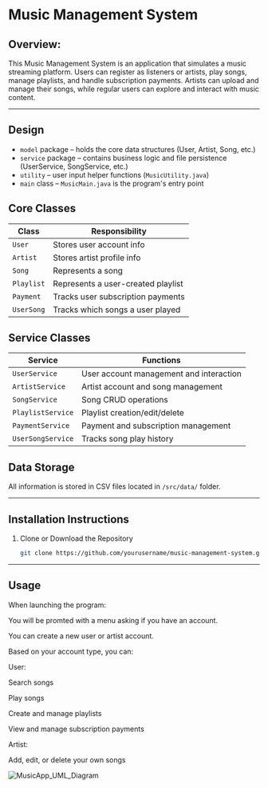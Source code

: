 # Music Management System

## Overview:
This Music Management System is an application that simulates a music streaming platform. Users can register as listeners or artists, play songs, manage playlists, and handle subscription payments. 
Artists can upload and manage their songs, while regular users can explore and interact with music content.

---

## Design
  - `model` package – holds the core data structures (User, Artist, Song, etc.)
  - `service` package – contains business logic and file persistence (UserService, SongService, etc.)
  - `utility` – user input helper functions (`MusicUtility.java`)
  - `main` class – `MusicMain.java` is the program's entry point

##  Core Classes

| Class         | Responsibility |
|---------------|----------------|
| `User`        | Stores user account info |
| `Artist`      | Stores artist profile info |
| `Song`        | Represents a song |
| `Playlist`    | Represents a user-created playlist |
| `Payment`     | Tracks user subscription payments |
| `UserSong`    | Tracks which songs a user played |

##  Service Classes

| Service            | Functions |
|--------------------|-----------|
| `UserService`      | User account management and interaction |
| `ArtistService`    | Artist account and song management |
| `SongService`      | Song CRUD operations |
| `PlaylistService`  | Playlist creation/edit/delete |
| `PaymentService`   | Payment and subscription management |
| `UserSongService`  | Tracks song play history |

##  Data Storage

All information is stored in CSV files located in `/src/data/` folder.

---

## Installation Instructions

1. Clone or Download the Repository
   ```bash
   git clone https://github.com/yourusername/music-management-system.git

---
   ## Usage

When launching the program:

You will be promted with a menu asking if you have an account.

You can create a new user or artist account.

Based on your account type, you can:

User:

Search songs

Play songs

Create and manage playlists

View and manage subscription payments

Artist:

Add, edit, or delete your own songs



![MusicApp_UML_Diagram](https://github.com/user-attachments/assets/3c9f6559-3078-4ed6-9ac7-e27de4d133af)
